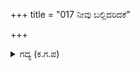 +++
title = "017 ನೀವು ಬಲ್ಲಿದರಿದಕೆ"

+++

<details><summary>ಗದ್ಯ (ಕ.ಗ.ಪ) </summary>

17. 'ನೀವು ಬಲ್ಲಿದರು. ಸಂದೇಹವೇ ಇಲ್ಲ. ಇಲ್ಲವಾದರೆ ಈ ಕಾಡಾನೆಗಳು ಪ್ರಾಣಿಸಂಕುಲಗಳು, ಪಕ್ಷಿಕುಲಗಳೆಲ್ಲಾ ನಿಮಗೆ ಹೆದರುತ್ತವೆಯೇ ? ನಾವು ಮುದುಕರು, ನಮ್ಮ ಬಾಲವನ್ನು ಎತ್ತಿ ಬೇರೆಡೆ ಇಡಲಿಕ್ಕೂ ಅಶಕ್ತರು. ನೀವೇ ಅದನ್ನೆತ್ತಿಟ್ಟು ಮುಂದೆ ಹೋಗುವುದು' ಎಂದು ಹನುಮಂತನು ಹೇಳಿದನು.
</details>
